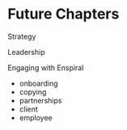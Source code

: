 # Future Chapters

Strategy

Leadership

Engaging with Enspiral
- onboarding
- copying
- partnerships
- client
- employee
